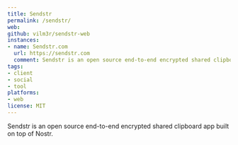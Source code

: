 ```yaml
---
title: Sendstr
permalink: /sendstr/
web:
github: vilm3r/sendstr-web
instances:
- name: Sendstr.com
  url: https://sendstr.com
  comment: Sendstr is an open source end-to-end encrypted shared clipboard app built on top of Nostr
tags:
- client
- social
- tool
platforms:
- web
license: MIT
---
```


Sendstr is an open source end-to-end encrypted shared clipboard app built on top of Nostr.